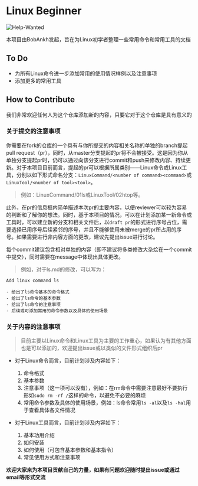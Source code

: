# Linux Beginner

![Help-Wanted](https://img.shields.io/badge/HelpWanted-Unfinished-red)

本项目由BobAnkh发起，旨在为Linux初学者整理一些常用命令和常用工具的文档

## To Do

- 为所有Linux命令进一步添加常用的使用情况样例以及注意事项
- 添加更多的常用工具

## How to Contribute

我们非常欢迎任何人为这个仓库添加新的内容，只要它对于这个仓库是具有意义的

### 关于提交的注意事项

你需要在fork的仓库的一个具有与你所提交的内容相关名称的单独的branch提起pull request（pr），同时，从master分支提起的pr将不会被接受。这是因为你从单独分支提起pr时，仍可以通过向该分支进行commit和push来修改内容、持续更新。对于本项目目前而言，提起的pr可以根据所属类别——Linux命令或Linux工具，分别以如下形式命名分支：`LinuxCommand/<number of command><command>`或`LinuxTool/<number of tool><tool>`。

> 例如：LinuxCommand/01ls或LinuxTool/02htop等。

此外，在pr的信息框内简单描述本次pr的主要内容，以便reviewer可以较为容易的判断和了解你的想法。同时，基于本项目的情况，可以在计划添加某一新命令或工具时，可以建立新的分支和相关文件后，以`draft pr`的形式进行序号占位，需要选择已用序号后续紧邻的序号，并且不能够使用未被merge的pr所占用的序号。如果需要进行非内容方面的更改，建议先提出issue进行讨论。

每个commit建议包含相对单独的内容（即不建议将多类修改大杂烩在一个commit中提交），同时需要在message中体现出具体更改。

> 例如，对于ls.md的修改，可以写为：

```text
Add linux command ls

- 给出了ls命令基本的命令格式
- 给出了ls命令的基本参数
- 给出了ls命令的注意事项
- 后续或可添加常用的命令参数以及具体的使用场景
```

### 关于内容的注意事项

> 目前主要以Linux命令和Linux工具为主要的工作重心，如果认为有其他方面也是可以添加的，欢迎提出issue或以类似的文件形式组织后pr

- 对于Linux命令而言，目前计划涉及内容如下：
    1. 命令格式
    2. 基本参数
    3. 注意事项（这一项可以没有），例如：在rm命令中需要注意最好不要执行形如`sudo rm -rf /`这样的命令，以避免不必要的麻烦
    4. 常用命令参数及具体的使用场景，例如：ls命令常用`ls -al`以及`ls -hal`用于查看具体各文件情况

- 对于Linux工具而言，目前计划涉及内容如下：
    1. 基本功用介绍
    2. 如何安装
    3. 如何使用（可包含基本参数和基本指令）
    4. 常见使用方式和注意事项

**欢迎大家来为本项目贡献自己的力量，如果有问题欢迎随时提出issue或通过email等形式交流**
